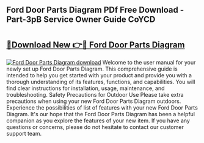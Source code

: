## Ford Door Parts Diagram PDf Free Download - Part-3pB Service Owner Guide CoYCD

# <h2><a href="http://dfskbq.blite.top/?on=Ford+Door+Parts+Diagram">🔗Download New 👉🔴 Ford Door Parts Diagram</a></h2>

[![Ford Door Parts Diagram download](https://i.imgur.com/lujVjoI.png)](http://dfskbq.blite.top/?on=Ford+Door+Parts+Diagram)
Welcome to the user manual for your newly set up Ford Door Parts Diagram. This comprehensive guide is intended to help you get started with your product and provide you with a thorough understanding of its features, functions, and capabilities. You will find clear instructions for installation, usage, maintenance, and troubleshooting. Safety Precautions for Outdoor Use Please take extra precautions when using your new Ford Door Parts Diagram outdoors. Experience the possibilities of list of features with your new Ford Door Parts Diagram. It's our hope that the Ford Door Parts Diagram has been a helpful companion as you explore the features of your new item. If you have any questions or concerns, please do not hesitate to contact our customer support team.
